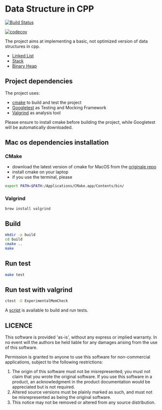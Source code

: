 # Data Structure in CPP
[![Build Status](https://travis-ci.com/kasper189/data-structure-cpp.svg?branch=master)](https://travis-ci.com/kasper189/data-structure-cpp)

[![codecov](https://codecov.io/gh/kasper189/data-structure-cpp/branch/master/graph/badge.svg)](https://codecov.io/gh/kasper189/data-structure-cpp)

The project aims at implementing a basic, not optimized version of data structures in cpp.
* [Linked List](https://en.wikipedia.org/wiki/Linked_list)
* [Stack](https://en.wikipedia.org/wiki/Stack_(abstract_data_type))
* [Binary Heap](https://en.wikipedia.org/wiki/Binary_heap)

## Project dependencies
The project uses:
* [cmake](https://cmake.org) to build and test the project
* [Googletest](https://github.com/google/googletest) as Testing and Mocking Framework
* [Valgrind](http://valgrind.org) as analysis tool

Please ensure to install cmake before building the project, while Googletest will be automatically downloaded.

## Mac os dependencies installation

### CMake
* download the latest version of cmake for MacOS from the [originale repo](https://cmake.org/download/)
* install cmake on your laptop
* if you use the terminal, please

```bash
export PATH=$PATH:/Applications/CMake.app/Contents/bin/
```

### Valgrind
```bash
brew install valgrind
```

## Build
```bash
mkdir -p build
cd build
cmake ..
make
```

## Run test
```bash
make test
```

## Run test with valgrind
```bash
ctest -D ExperimentalMemCheck
```

A [script](scripts/run.sh) is available to build and run tests.

## LICENCE

This software is provided 'as-is', without any express or implied warranty. In no event will the authors be held liable for any damages arising from the use of this software.

Permission is granted to anyone to use this software for non-commercial applications, subject to the following restrictions:

1. The origin of this software must not be misrepresented; you must not claim that you wrote the original software. If you use this software in a product, an acknowledgment in the product documentation would be appreciated but is not required.
2. Altered source versions must be plainly marked as such, and must not be misrepresented as being the original software.
3. This notice may not be removed or altered from any source distribution.

